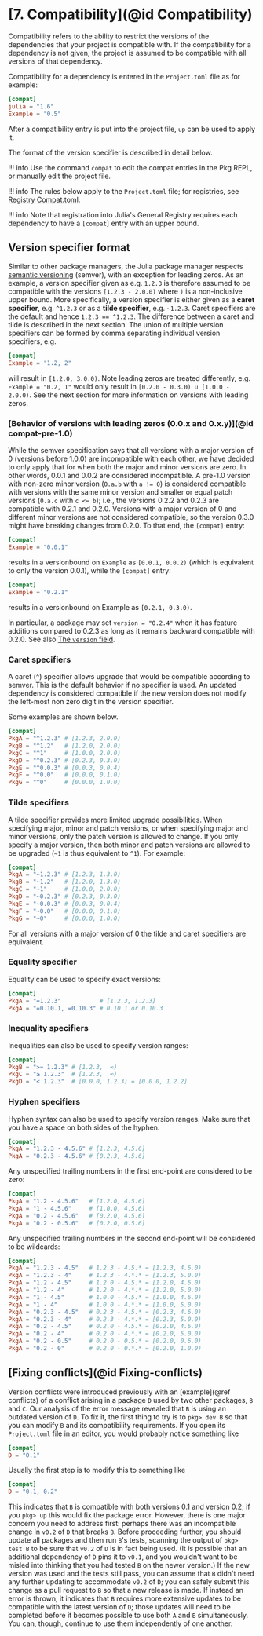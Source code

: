 # [**7.** Compatibility](@id Compatibility)

Compatibility refers to the ability to restrict the versions of the dependencies that your project is compatible with.
If the compatibility for a dependency is not given, the project is assumed to be compatible with all versions of that dependency.

Compatibility for a dependency is entered in the `Project.toml` file as for example:

```toml
[compat]
julia = "1.6"
Example = "0.5"
```

After a compatibility entry is put into the project file, `up` can be used to apply it.

The format of the version specifier is described in detail below.

!!! info
    Use the command `compat` to edit the compat entries in the Pkg REPL, or manually edit the project file.

!!! info
    The rules below apply to the `Project.toml` file; for registries, see [Registry Compat.toml](@ref).

!!! info
    Note that registration into Julia's General Registry requires each dependency to have a `[compat`] entry with an upper bound.

## Version specifier format

Similar to other package managers, the Julia package manager respects [semantic versioning](https://semver.org/) (semver), with an exception for leading zeros.
As an example, a version specifier given as e.g. `1.2.3` is therefore assumed to be compatible with the versions `[1.2.3 - 2.0.0)` where `)` is a non-inclusive upper bound.
More specifically, a version specifier is either given as a **caret specifier**, e.g. `^1.2.3`  or as a **tilde specifier**, e.g. `~1.2.3`.
Caret specifiers are the default and hence `1.2.3 == ^1.2.3`. The difference between a caret and tilde is described in the next section.
The union of multiple version specifiers can be formed by comma separating individual version specifiers, e.g.
```toml
[compat]
Example = "1.2, 2"
```
will result in `[1.2.0, 3.0.0)`.  Note leading zeros are treated differently, e.g. `Example = "0.2, 1"` would only result in `[0.2.0 - 0.3.0) ∪ [1.0.0 - 2.0.0)`. See the next section for more information on versions with leading zeros.

### [Behavior of versions with leading zeros (0.0.x and 0.x.y)](@id compat-pre-1.0)

While the semver specification says that all versions with a major version of 0 (versions before 1.0.0) are incompatible
with each other, we have decided to only apply that for when both the major and minor versions are zero. In other words,
0.0.1 and 0.0.2 are considered incompatible. A pre-1.0 version with non-zero minor version (`0.a.b` with `a != 0`) is
considered compatible with versions with the same minor version and smaller or equal patch versions (`0.a.c` with `c <= b`);
i.e., the versions 0.2.2 and 0.2.3 are compatible with 0.2.1 and 0.2.0. Versions with a major version of 0 and different
minor versions are not considered compatible, so the version 0.3.0 might have breaking changes from 0.2.0. To that end, the
`[compat]` entry:

```toml
[compat]
Example = "0.0.1"
```

results in a versionbound on `Example` as `[0.0.1, 0.0.2)` (which is equivalent to only the version 0.0.1), while the
`[compat]` entry:

```toml
[compat]
Example = "0.2.1"
```

results in a versionbound on Example as `[0.2.1, 0.3.0)`.

In particular, a package may set `version = "0.2.4"` when it has feature additions compared to 0.2.3 as long as it
remains backward compatible with 0.2.0.  See also [The `version` field](@ref).

### Caret specifiers

A caret (`^`) specifier allows upgrade that would be compatible according to semver. This is the default behavior if no specifier is used.
An updated dependency is considered compatible if the new version does not modify the left-most non zero digit in the version specifier.

Some examples are shown below.

```toml
[compat]
PkgA = "^1.2.3" # [1.2.3, 2.0.0)
PkgB = "^1.2"   # [1.2.0, 2.0.0)
PkgC = "^1"     # [1.0.0, 2.0.0)
PkgD = "^0.2.3" # [0.2.3, 0.3.0)
PkgE = "^0.0.3" # [0.0.3, 0.0.4)
PkgF = "^0.0"   # [0.0.0, 0.1.0)
PkgG = "^0"     # [0.0.0, 1.0.0)
```

### Tilde specifiers

A tilde specifier provides more limited upgrade possibilities. When specifying major, minor
and patch versions, or when specifying major and minor versions, only the patch version is
allowed to change. If you only specify a major version, then both minor and patch versions
are allowed to be upgraded (`~1` is thus equivalent to `^1`).
For example:

```toml
[compat]
PkgA = "~1.2.3" # [1.2.3, 1.3.0)
PkgB = "~1.2"   # [1.2.0, 1.3.0)
PkgC = "~1"     # [1.0.0, 2.0.0)
PkgD = "~0.2.3" # [0.2.3, 0.3.0)
PkgE = "~0.0.3" # [0.0.3, 0.0.4)
PkgF = "~0.0"   # [0.0.0, 0.1.0)
PkgG = "~0"     # [0.0.0, 1.0.0)
```

For all versions with a major version of 0 the tilde and caret specifiers are equivalent.

### Equality specifier

Equality can be used to specify exact versions:

```toml
[compat]
PkgA = "=1.2.3"           # [1.2.3, 1.2.3]
PkgA = "=0.10.1, =0.10.3" # 0.10.1 or 0.10.3
```

### Inequality specifiers

Inequalities can also be used to specify version ranges:

```toml
[compat]
PkgB = ">= 1.2.3" # [1.2.3,  ∞)
PkgC = "≥ 1.2.3"  # [1.2.3,  ∞)
PkgD = "< 1.2.3"  # [0.0.0, 1.2.3) = [0.0.0, 1.2.2]
```

### Hyphen specifiers

Hyphen syntax can also be used to specify version ranges. Make sure that you have a space on both sides of the hyphen.

```toml
[compat]
PkgA = "1.2.3 - 4.5.6" # [1.2.3, 4.5.6]
PkgA = "0.2.3 - 4.5.6" # [0.2.3, 4.5.6]
```

Any unspecified trailing numbers in the first end-point are considered to be zero:

```toml
[compat]
PkgA = "1.2 - 4.5.6"   # [1.2.0, 4.5.6]
PkgA = "1 - 4.5.6"     # [1.0.0, 4.5.6]
PkgA = "0.2 - 4.5.6"   # [0.2.0, 4.5.6]
PkgA = "0.2 - 0.5.6"   # [0.2.0, 0.5.6]
```

Any unspecified trailing numbers in the second end-point will be considered to be wildcards:

```toml
[compat]
PkgA = "1.2.3 - 4.5"   # 1.2.3 - 4.5.* = [1.2.3, 4.6.0)
PkgA = "1.2.3 - 4"     # 1.2.3 - 4.*.* = [1.2.3, 5.0.0)
PkgA = "1.2 - 4.5"     # 1.2.0 - 4.5.* = [1.2.0, 4.6.0)
PkgA = "1.2 - 4"       # 1.2.0 - 4.*.* = [1.2.0, 5.0.0)
PkgA = "1 - 4.5"       # 1.0.0 - 4.5.* = [1.0.0, 4.6.0)
PkgA = "1 - 4"         # 1.0.0 - 4.*.* = [1.0.0, 5.0.0)
PkgA = "0.2.3 - 4.5"   # 0.2.3 - 4.5.* = [0.2.3, 4.6.0)
PkgA = "0.2.3 - 4"     # 0.2.3 - 4.*.* = [0.2.3, 5.0.0)
PkgA = "0.2 - 4.5"     # 0.2.0 - 4.5.* = [0.2.0, 4.6.0)
PkgA = "0.2 - 4"       # 0.2.0 - 4.*.* = [0.2.0, 5.0.0)
PkgA = "0.2 - 0.5"     # 0.2.0 - 0.5.* = [0.2.0, 0.6.0)
PkgA = "0.2 - 0"       # 0.2.0 - 0.*.* = [0.2.0, 1.0.0)
```


## [Fixing conflicts](@id Fixing-conflicts)

Version conflicts were introduced previously with an [example](@ref conflicts)
of a conflict arising in a package `D` used by two other packages, `B` and `C`.
Our analysis of the error message revealed that `B` is using an outdated
version of `D`.
To fix it, the first thing to try is to `pkg> dev B` so that
you can modify `B` and its compatibility requirements.
If you open its `Project.toml` file in an editor, you would probably notice something like

```toml
[compat]
D = "0.1"
```

Usually the first step is to modify this to something like
```toml
[compat]
D = "0.1, 0.2"
```

This indicates that `B` is compatible with both versions 0.1 and version 0.2; if you `pkg> up`
this would fix the package error.
However, there is one major concern you need to address first: perhaps there was an incompatible change
in `v0.2` of `D` that breaks `B`.
Before proceeding further, you should update all packages and then run `B`'s tests, scanning the
output of `pkg> test B` to be sure that `v0.2` of `D` is in fact being used.
(It is possible that an additional dependency of `D` pins it to `v0.1`, and you wouldn't want to be misled into thinking that you had tested `B` on the newer version.)
If the new version was used and the tests still pass,
you can assume that `B` didn't need any further updating to accommodate `v0.2` of `D`;
you can safely submit this change as a pull request to `B` so that a new release is made.
If instead an error is thrown, it indicates that `B` requires more extensive updates to be
compatible with the latest version of `D`; those updates will need to be completed before
it becomes possible to use both `A` and `B` simultaneously.
You can, though, continue to use them independently of one another.
